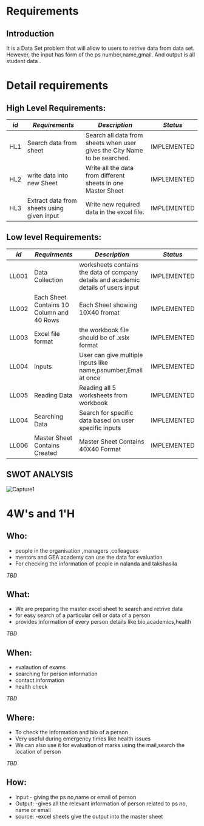 
# Requirements
## Introduction
It is a Data Set problem that will allow to users to retrive data from data set. However, the input has form of the ps number,name,gmail. And output is  all student data .

# Detail requirements
## High Level Requirements:
|*id*  |*Requirements*  | *Description*  |*Status*  |
| --- | --- | --- | --- |
|HL1 | Search data from sheet |Search all data from sheets when user gives the City Name to be searched.|IMPLEMENTED|
|HL2 | write data into new Sheet  | Write all the data from different sheets in one Master Sheet|IMPLEMENTED |
|HL3 |Extract data from sheets using given input|Write new required data in the excel file. |IMPLEMENTED |



##  Low level Requirements:

|*id*  |*Requirments*  | *Description*  |*Status*  |
| --- | --- | --- | --- |
|LL001 | Data Collection |worksheets contains the data of company details and academic details of users input|IMPLEMENTED
|LL002 | Each Sheet Contains 10 Column and 40 Rows |Each Sheet showing 10X40 fromat|IMPLEMENTED |
|LL003 | Excel file format | the workbook file should be of .xslx format|IMPLEMENTED
|LL004 |Inputs|User can give multiple inputs like name,psnumber,Email at once|IMPLEMENTED
|LL005 |Reading Data|Reading all 5 worksheets from workbook|IMPLEMENTED
|LL004 |Searching Data|Search for specific data based on user specific inputs|IMPLEMENTED
|LL006 | Master Sheet Contains Created  | Master Sheet Contains 40X40 Format|IMPLEMENTED |

  
## SWOT ANALYSIS

![Capture1](https://user-images.githubusercontent.com/78864900/111418016-e833d380-870c-11eb-81e2-626dd342fa8f.PNG)

# 4W&#39;s and 1&#39;H

## Who:
*	people in the organisation ,managers ,colleagues
*	mentors and GEA academy can use the data for evaluation
*	For checking the information of people in nalanda and takshasila


*TBD*

## What:
 *	We are preparing the master excel sheet to search and retrive data
 *	for easy search of a particular cell or data of a person
 *	provides information of every person details like bio,academics,health 


*TBD*

## When:
*	evalaution of exams
*	searching for person information
*	contact information
*	health check



*TBD*

## Where:
*	To check the information and bio of a person
*	Very useful during emergency times like health issues
*	We can also use it for evaluation of marks using the mail,search the location of person


*TBD*

## How:
*	Input:- giving the ps no,name or email of person
*	Output: -gives all the relevant information of person related to ps no, name or email
*	source: -excel sheets  give the output into the master sheet


